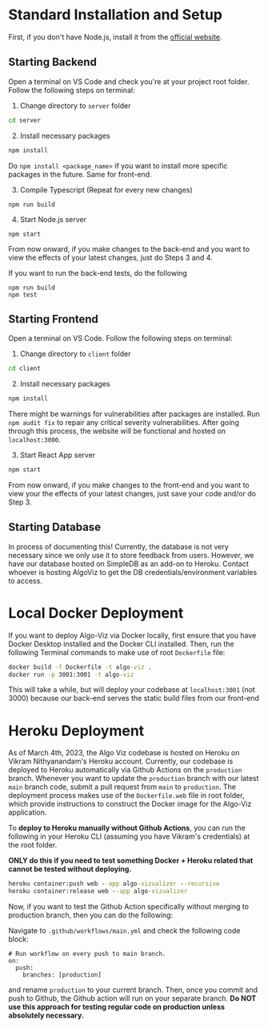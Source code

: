# Standard Installation and Setup

First, if you don't have Node.js, install it from the [official website](https://nodejs.org/en/).

## Starting Backend

Open a terminal on VS Code and check you're at your project root folder. Follow the following steps on terminal:

1. Change directory to `server` folder
```cmd
cd server
```

2. Install necessary packages
```cmd
npm install
```
Do `npm install <package_name>` if you want to install more specific packages in the future. Same for front-end.

3. Compile Typescript (Repeat for every new changes)
```
npm run build
```

4. Start Node.js server
```
npm start
```

From now onward, if you make changes to the back-end and you want to view the effects of your latest changes, just do Steps 3 and 4.

If you want to run the back-end tests, do the following
```
npm run build
npm test
```

## Starting Frontend

Open a terminal on VS Code. Follow the following steps on terminal:

1. Change directory to `client` folder

```cmd
cd client
```

2. Install necessary packages

```cmd
npm install
```

There might be warnings for vulnerabilities after packages are installed. Run `npm audit fix` to repair any critical severity vulnerabilities. After going through this process, the website will be functional and hosted on `localhost:3000`.

3. Start React App server

```cmd
npm start
```

From now onward, if you make changes to the front-end and you want to view your the effects of your latest changes, just save your code and/or do Step 3.


## Starting Database

In process of documenting this! Currently, the database is not very necessary since we only use it to store feedback from users. However, we have our database hosted on SimpleDB as an add-on to Heroku. Contact whoever is hosting AlgoViz to get the DB credentials/environment variables to access.


# Local Docker Deployment

If you want to deploy Algo-Viz via Docker locally, first ensure that you have Docker Desktop installed and the Docker CLI installed. Then, run the following Terminal commands to make use of root `Dockerfile` file:

```cmd
docker build -f Dockerfile -t algo-viz .
docker run -p 3001:3001 -t algo-viz
```

This will take a while, but will deploy your codebase at `localhost:3001` (not 3000) because our back-end serves the static build files from our front-end

# Heroku Deployment

As of March 4th, 2023, the Algo Viz codebase is hosted on Heroku on Vikram Nithyanandam's Heroku account.
Currently, our codebase is deployed to Heroku automatically via Github Actions on the `production` branch. Whenever you want to update the `production` branch with our latest `main` branch code, submit a pull request from `main` to `production`. The deployment process makes use of the `Dockerfile.web` file in root folder, which provide instructions to construct the Docker image for the Algo-Viz application.

To **deploy to Heroku manually without Github Actions**, you can run the following in your Heroku CLI (assuming you have Vikram's credentials) at the root folder.

**ONLY do this if you need to test something Docker + Heroku related that cannot be tested without deploying.**

```cmd
heroku container:push web --app algo-vizualizer --recursive
heroku container:release web --app algo-vizualizer
```

Now, if you want to test the Github Action specifically without merging to production branch, then you can do the following:

Navigate to `.github/workflows/main.yml` and check the following code block:
```code
# Run workflow on every push to main branch.
on:
  push:
    branches: [production]
```

and rename `production` to your current branch. Then, once you commit and push to Github, the Github action will run on your separate branch. **Do NOT use this approach for testing regular code on production unless absolutely necessary.**
